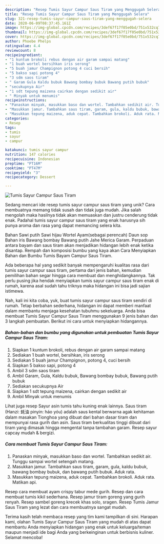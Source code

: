```yaml
---
description: "Resep Tumis Sayur Campur Saus Tiram yang Menggugah Selera"
title: "Resep Tumis Sayur Campur Saus Tiram yang Menggugah Selera"
slug: 321-resep-tumis-sayur-campur-saus-tiram-yang-menggugah-selera
date: 2020-06-09T08:37:45.161Z
image: https://img-global.cpcdn.com/recipes/3def67f17f05e0bd/751x532cq70/tumis-sayur-campur-saus-tiram-foto-resep-utama.jpg
thumbnail: https://img-global.cpcdn.com/recipes/3def67f17f05e0bd/751x532cq70/tumis-sayur-campur-saus-tiram-foto-resep-utama.jpg
cover: https://img-global.cpcdn.com/recipes/3def67f17f05e0bd/751x532cq70/tumis-sayur-campur-saus-tiram-foto-resep-utama.jpg
author: Phoebe Phelps
ratingvalue: 4.4
reviewcount: 8
recipeingredient:
- "1 kuntum brokoli rebus dengan air garam sampai matang"
- "1 buah wortel bersihkan iris serong"
- "5 buah jamur Champignon potong 4 cuci bersih"
- "5 bakso sapi potong 4"
- "3 sdm saos tiram"
- " Garam Gula Kaldu bubuk Bawang bombay bubuk Bawang putih bubuk"
- "secukupnya Air"
- "1 sdt tepung maizena cairkan dengan sedikit air"
- " Minyak untuk menumis"
recipeinstructions:
- "Panaskan minyak, masukkan baso dan wortel. Tambahkan sedikit air. Tunggu sampai wortel setengah matang."
- "Masukkan jamur. Tambahkan saus tiram, garam, gula, kaldu bubuk, bawang bombay bubuk, dan bawang putih bubuk. Aduk rata."
- "Masukkan tepung maizena, aduk cepat. Tambahkan brokoli. Aduk rata. Matikan api."
categories:
- Resep
tags:
- tumis
- sayur
- campur

katakunci: tumis sayur campur 
nutrition: 147 calories
recipecuisine: Indonesian
preptime: "PT16M"
cooktime: "PT47M"
recipeyield: "3"
recipecategory: Dessert

---
```



![Tumis Sayur Campur Saus Tiram](https://img-global.cpcdn.com/recipes/3def67f17f05e0bd/751x532cq70/tumis-sayur-campur-saus-tiram-foto-resep-utama.jpg)

Sedang mencari ide resep tumis sayur campur saus tiram yang unik? Cara membuatnya memang tidak susah dan tidak juga mudah. Jika salah mengolah maka hasilnya tidak akan memuaskan dan justru cenderung tidak enak. Padahal tumis sayur campur saus tiram yang enak harusnya sih punya aroma dan rasa yang dapat memancing selera kita.

Bahan Sawi putih Sawi hijau Wortel Ayam(sebagai perencah) Daun sop Bahan iris Bawang bombay Bawang putih Jahe Merica Garam. Perpaduan antara bayam dan saus tiram akan menjadikan hidangan lebih enak ketika disantap. Rempah dan komposisi bumbu yang kaya akan Cara Menyiapkan Bahan dan Bumbu Tumis Bayam Campur Saus Tiram.

Ada beberapa hal yang sedikit banyak mempengaruhi kualitas rasa dari tumis sayur campur saus tiram, pertama dari jenis bahan, kemudian pemilihan bahan segar hingga cara membuat dan menghidangkannya. Tak perlu pusing jika hendak menyiapkan tumis sayur campur saus tiram enak di rumah, karena asal sudah tahu triknya maka hidangan ini bisa jadi sajian istimewa.


Nah, kali ini kita coba, yuk, buat tumis sayur campur saus tiram sendiri di rumah. Tetap berbahan sederhana, hidangan ini dapat memberi manfaat dalam membantu menjaga kesehatan tubuhmu sekeluarga. Anda bisa membuat Tumis Sayur Campur Saus Tiram menggunakan 9 jenis bahan dan 3 langkah pembuatan. Berikut ini cara untuk menyiapkan hidangannya.

<!--inarticleads1-->

##### Bahan-bahan dan bumbu yang digunakan untuk pembuatan Tumis Sayur Campur Saus Tiram:

1. Siapkan 1 kuntum brokoli, rebus dengan air garam sampai matang
1. Sediakan 1 buah wortel, bersihkan, iris serong
1. Sediakan 5 buah jamur Champignon, potong 4, cuci bersih
1. Siapkan 5 bakso sapi, potong 4
1. Ambil 3 sdm saos tiram
1. Ambil  Garam, Gula, Kaldu bubuk, Bawang bombay bubuk, Bawang putih bubuk
1. Sediakan secukupnya Air
1. Siapkan 1 sdt tepung maizena, cairkan dengan sedikit air
1. Ambil  Minyak untuk menumis


Lihat juga resep Sayur asin tumis tahu kuning enak lainnya. Saus tiram (Hanzi: 蚝油 pinyin: háo yóu) adalah saus kental berwarna agak kehitaman dalam masakan Tionghoa yang dibuat dari bahan dasar tiram dan mempunyai rasa gurih dan asin. Saus tiram berkualitas tinggi dibuat dari tiram yang dimasak hingga mengental tanpa tambahan garam. Resep sayur capcay mudah &amp; bergizi. 

<!--inarticleads2-->

##### Cara membuat Tumis Sayur Campur Saus Tiram:

1. Panaskan minyak, masukkan baso dan wortel. Tambahkan sedikit air. Tunggu sampai wortel setengah matang.
1. Masukkan jamur. Tambahkan saus tiram, garam, gula, kaldu bubuk, bawang bombay bubuk, dan bawang putih bubuk. Aduk rata.
1. Masukkan tepung maizena, aduk cepat. Tambahkan brokoli. Aduk rata. Matikan api.


Resep cara membuat ayam crispy tabur mede gurih. Resep dan cara membuat tumis kikil sederhana. Resep jamur tiram goreng yang gurih renyah. Resep sambel goreng krecek khas solo, sragen. Resep Tumis Jamur Saus Tiram yang lezat dan cara membuatnya sangat mudah. 

Terima kasih telah membaca resep yang tim kami tampilkan di sini. Harapan kami, olahan Tumis Sayur Campur Saus Tiram yang mudah di atas dapat membantu Anda menyiapkan hidangan yang enak untuk keluarga/teman maupun menjadi ide bagi Anda yang berkeinginan untuk berbisnis kuliner. Selamat mencoba!
